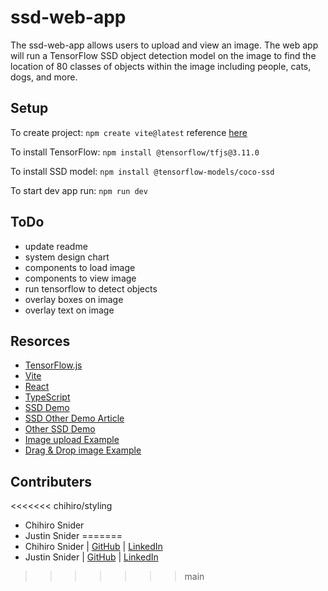 # ssd-web-app

The ssd-web-app allows users to upload and view an image. The web app will run a TensorFlow SSD object detection model on the image to find the location of 80 classes of objects within the image including people, cats, dogs, and more.

## Setup

To create project: `npm create vite@latest`
reference [here](https://vitejs.dev/guide/)

To install TensorFlow: `npm install @tensorflow/tfjs@3.11.0`

To install SSD model: `npm install @tensorflow-models/coco-ssd`

To start dev app run: `npm run dev`

## ToDo
 * update readme
 * system design chart
 * components to load image
 * components to view image
 * run tensorflow to detect objects
 * overlay boxes on image
 * overlay text on image

 ## Resorces
 * [TensorFlow.js](https://www.tensorflow.org/js)
 * [Vite](https://vitejs.dev)
 * [React](https://reactjs.org/)
 * [TypeScript](https://www.typescriptlang.org/)
 * [SSD Demo](https://glitch.com/~tensorflow-js-object-detection)
 * [SSD Other Demo Article](https://towardsdatascience.com/how-to-use-tensorflow-js-in-react-js-object-detection-98b3782f08c2)
 * [Other SSD Demo](https://github.com/manfye/tfjs-article-objDetection/blob/main/src/App.js)
 * [Image upload Example](https://medium.com/geekculture/how-to-upload-and-preview-images-in-react-js-4e22a903f3db)
 * [Drag & Drop image Example](https://medium.com/@denkyogbonnaya/how-to-upload-and-preview-image-with-drag-and-drop-in-react-de355b902207)


 ## Contributers
<<<<<<< chihiro/styling
 * Chihiro Snider
 * Justin Snider
=======
 * Chihiro Snider | [GitHub](https://github.com/cheesehero112) | [LinkedIn](https://www.linkedin.com/in/chihiro-snider/)
 * Justin Snider  | [GitHub](https://github.com/sniderjustin) | [LinkedIn](https://www.linkedin.com/in/sniderj/)
 
>>>>>>> main
